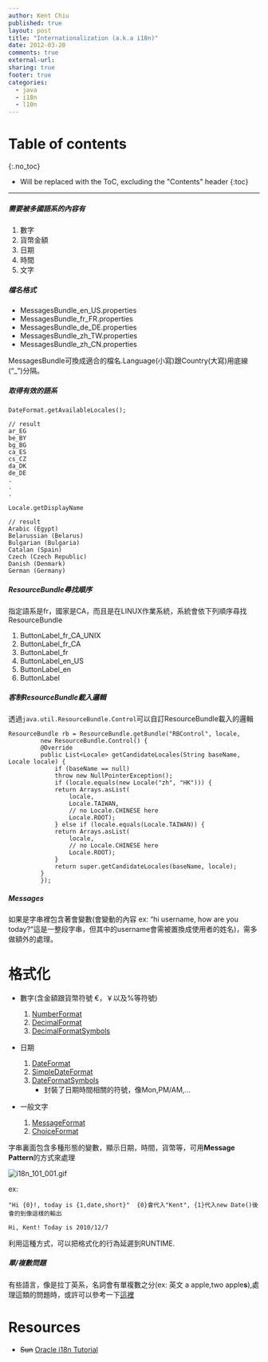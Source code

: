 ```yaml
---
author: Kent Chiu
published: true
layout: post
title: "Internationalization (a.k.a i18n)"
date: 2012-03-20
comments: true
external-url:
sharing: true
footer: true
categories:
  - java
  - i18n
  - l10n
---
```


# Table of contents
{:.no_toc}

* Will be replaced with the ToC, excluding the "Contents" header
{:toc}

----------------------------------------------------------------



##### 需要被多國語系的內容有

1.  數字
2.  貨幣金額
3.  日期
4.  時間
5.  文字

##### 檔名格式

-   MessagesBundle\_en\_US.properties
-   MessagesBundle\_fr\_FR.properties
-   MessagesBundle\_de\_DE.properties
-   MessagesBundle\_zh\_TW.properties
-   MessagesBundle\_zh\_CN.properties

MessagesBundle可換成適合的檔名.Language(小寫)跟Country(大寫)用底線(“\_”)分隔。

##### 取得有效的語系


```
DateFormat.getAvailableLocales();
 
// result
ar_EG
be_BY
bg_BG
ca_ES
cs_CZ
da_DK
de_DE
.
.
.

```


```
Locale.getDisplayName
 
// result
Arabic (Egypt)
Belarussian (Belarus)
Bulgarian (Bulgaria)
Catalan (Spain)
Czech (Czech Republic)
Danish (Denmark)
German (Germany)

```

##### ResourceBundle尋找順序

指定語系是fr，國家是CA，而且是在LINUX作業系統，系統會依下列順序尋找ResourceBundle

1.  ButtonLabel\_fr\_CA\_UNIX
2.  ButtonLabel\_fr\_CA
3.  ButtonLabel\_fr
4.  ButtonLabel\_en\_US
5.  ButtonLabel\_en
6.  ButtonLabel

##### 客制ResourceBundle載入邏輯

透過`java.util.ResourceBundle.Control`可以自訂ResourceBundle載入的邏輯


```
ResourceBundle rb = ResourceBundle.getBundle("RBControl", locale,
         new ResourceBundle.Control() {
         @Override
         public List<Locale> getCandidateLocales(String baseName, Locale locale) {
             if (baseName == null)
             throw new NullPointerException();
             if (locale.equals(new Locale("zh", "HK"))) {
             return Arrays.asList(
                 locale,
                 Locale.TAIWAN,
                 // no Locale.CHINESE here
                 Locale.ROOT);
             } else if (locale.equals(Locale.TAIWAN)) {
             return Arrays.asList(
                 locale,
                 // no Locale.CHINESE here
                 Locale.ROOT);
             }
             return super.getCandidateLocales(baseName, locale);
         }
         });

```

##### Messages

如果是字串裡包含著會變數(會變動的內容 ex: “hi username, how are you
today?”這是一整段字串，但其中的username會需被置換成使用者的姓名)，需多做額外的處理。

格式化
======

-   數字(含金額跟貨幣符號 €，￥以及%等符號)
    1.  [NumberFormat](http://download.java.net/jdk7/docs/api/java/text/NumberFormat.html "http://download.java.net/jdk7/docs/api/java/text/NumberFormat.html")
    2.  [DecimalFormat](http://download.java.net/jdk7/docs/api/java/text/DecimalFormat.html "http://download.java.net/jdk7/docs/api/java/text/DecimalFormat.html")
    3.  [DecimalFormatSymbols](http://download.java.net/jdk7/docs/api/java/text/DecimalFormatSymbols.html "http://download.java.net/jdk7/docs/api/java/text/DecimalFormatSymbols.html")

-   日期
    1.  [DateFormat](http://download.java.net/jdk7/docs/api/java/text/DateFormat.html "http://download.java.net/jdk7/docs/api/java/text/DateFormat.html")
    2.  [SimpleDateFormat](http://download.java.net/jdk7/docs/api/java/text/SimpleDateFormat.html "http://download.java.net/jdk7/docs/api/java/text/SimpleDateFormat.html")
    3.  [DateFormatSymbols](http://download.java.net/jdk7/docs/api/java/text/DateFormatSymbols.html "http://download.java.net/jdk7/docs/api/java/text/DateFormatSymbols.html")
        - 封裝了日期時間相關的符號，像Mon,PM/AM,…

-   一般文字
    1.  [MessageFormat](http://download.java.net/jdk7/docs/api/java/text/MessageFormat.html "http://download.java.net/jdk7/docs/api/java/text/MessageFormat.html")
    2.  [ChoiceFormat](http://download.java.net/jdk7/docs/api/java/text/ChoiceFormat.html "http://download.java.net/jdk7/docs/api/java/text/ChoiceFormat.html")

字串裏面包含多種形態的變數，顯示日期，時間，貨幣等，可用**Message
Pattern**的方式來處理

![i18n_101_001.gif][]

ex:


```
"Hi {0}!, today is {1,date,short}"  {0}會代入"Kent", {1}代入new Date()後會的到像這樣的輸出

Hi, Kent! Today is 2010/12/7

```

利用這種方式，可以把格式化的行為延遲到RUNTIME.

##### 單/複數問題

有些語言，像是拉丁英系，名詞會有單複數之分(ex: 英文 a apple,two
apple**s**),處理這類的問題時，或許可以參考一下[這裡](http://download.oracle.com/javase/tutorial/i18n/format/choiceFormat.html "http://download.oracle.com/javase/tutorial/i18n/format/choiceFormat.html")

Resources
=========

-   ~~Sun~~ [Oracle i18n
    Tutorial](http://download.oracle.com/javase/tutorial/i18n/TOC.html "http://download.oracle.com/javase/tutorial/i18n/TOC.html")

[i18n_101_001.gif]: http://blog.kent-chiu.com/images/2012-03-20/i18n_101_001.gif

